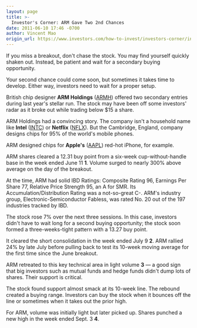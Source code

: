 ```yaml
---
layout: page
title: >-
  Investor's Corner: ARM Gave Two 2nd Chances
date: 2011-06-10 17:46 -0700
author: Vincent Mao
origin_url: https://www.investors.com/how-to-invest/investors-corner/investors-corner-arm-gave-two-2nd-chances/
---
```


If you miss a breakout, don't chase the stock. You may find yourself quickly shaken out. Instead, be patient and wait for a secondary buying opportunity.

Your second chance could come soon, but sometimes it takes time to develop. Either way, investors need to wait for a proper setup.

British chip designer **ARM Holdings** ([ARMH](https://research.investors.com/quote.aspx?symbol=ARMH)) offered two secondary entries during last year's stellar run. The stock may have been off some investors' radar as it broke out while trading below \$15 a share.

ARM Holdings had a convincing story. The company isn't a household name like **Intel** ([INTC](https://research.investors.com/quote.aspx?symbol=INTC)) or **Netflix** ([NFLX](https://research.investors.com/quote.aspx?symbol=NFLX)). But the Cambridge, England, company designs chips for 95% of the world's mobile phones.

ARM designed chips for **Apple's** ([AAPL](https://research.investors.com/quote.aspx?symbol=AAPL)) red-hot iPhone, for example.

ARM shares cleared a 12.31 buy point from a six-week cup-without-handle base in the week ended June 11 **1**. Volume surged to nearly 300% above average on the day of the breakout.

At the time, ARM had solid IBD Ratings: Composite Rating 96, Earnings Per Share 77, Relative Price Strength 95, an A for SMR. Its Accumulation/Distribution Rating was a not-so-great C-. ARM's industry group, Electronic-Semiconductor Fabless, was rated No. 20 out of the 197 industries tracked by IBD.

The stock rose 7% over the next three sessions. In this case, investors didn't have to wait long for a second buying opportunity; the stock soon formed a three-weeks-tight pattern with a 13.27 buy point.

It cleared the short consolidation in the week ended July 9 **2**. ARM rallied 24% by late July before pulling back to test its 10-week moving average for the first time since the June breakout.

ARM retreated to this key technical area in light volume **3** — a good sign that big investors such as mutual funds and hedge funds didn't dump lots of shares. Their support is critical.

The stock found support almost smack at its 10-week line. The rebound created a buying range. Investors can buy the stock when it bounces off the line or sometimes when it takes out the prior high.

For ARM, volume was initially light but later picked up. Shares punched a new high in the week ended Sept. 3 **4**.
